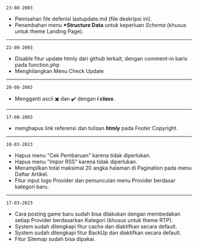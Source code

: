 <code>23-08-2003</code><p>
- Pemisahan file defenisi lastupdate.md (file deskripsi ini).<br>
- Penambahan menu <b>*Structure Data</b> untuk keperluan *Schema* (khusus untuk theme Landing Page).
<hr>

<code>22-08-2003</code><br>
- Disable fitur update htmly dari github terkait, dengan comment-in baris pada function.php<br>
- Menghilangkan Menu Check Update
<hr>

<code>20-08-2003</code><br>

- Mengganti ascii ✖️ dan ✔️ dengan <b>*i class*</b>.
<hr>

<code>17-08-2003</code><br>
- menghapus link referensi dan tulisan <b>*htmly*</b> pada Footer Copyright.
<hr>

<code>18-03-2023</code><br>
- Hapus menu "Cek Pembaruan" karena tidak diperlukan.
- Hapus menu "Impor RSS" karena tidak diperlukan.
- Menampilkan total maksimal 20 angka halaman di Pagination pada menu Daftar Artikel.
- Fitur input logo Provider dan pemunculan menu Provider berdasar kategori baru.
<hr>

<code>17-03-2023</code><br>
- Cara posting game baru sudah bisa dilakukan dengan membedakan setiap Provider berdasarkan Kategori (khusus untuk theme RTP).
- System sudah dilengkapi fitur cache dan diaktifkan secara default.
- System sudah dilengkapi fitur BackUp dan diaktifkan secara default.
- Fitur Sitemap sudah bisa dipakai.
